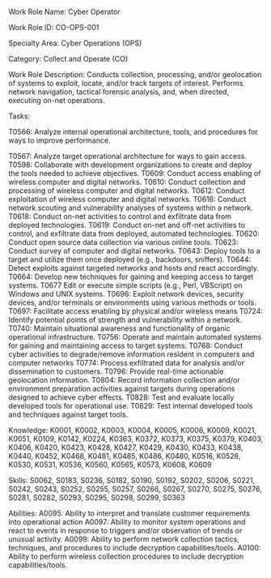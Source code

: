 Work Role Name: Cyber Operator

Work Role ID: CO-OPS-001

Specialty Area: Cyber Operations (OPS)

Category: Collect and Operate (CO)

Work Role Description: Conducts collection, processing, and/or geolocation of systems to exploit, locate, and/or track targets of interest. Performs network navigation, tactical forensic analysis, and, when directed, executing on-net operations.

Tasks:

T0566: Analyze internal operational architecture, tools, and procedures for ways to improve performance.

T0567: Analyze target operational architecture for ways to gain access.
T0598: Collaborate with development organizations to create and deploy the tools needed to achieve objectives.
T0609: Conduct access enabling of wireless computer and digital networks.
T0610: Conduct collection and processing of wireless computer and digital networks.
T0612: Conduct exploitation of wireless computer and digital networks.
T0616: Conduct network scouting and vulnerability analyses of systems within a network.
T0618: Conduct on-net activities to control and exfiltrate data from deployed technologies.
T0619: Conduct on-net and off-net activities to control, and exfiltrate data from deployed, automated technologies.
T0620: Conduct open source data collection via various online tools.
T0623: Conduct survey of computer and digital networks.
T0643: Deploy tools to a target and utilize them once deployed (e.g., backdoors, sniffers).
T0644: Detect exploits against targeted networks and hosts and react accordingly.
T0664: Develop new techniques for gaining and keeping access to target systems.
T0677 Edit or execute simple scripts (e.g., Perl, VBScript) on Windows and UNIX systems.
T0696: Exploit network devices, security devices, and/or terminals or environments using various methods or tools.
T0697: Facilitate access enabling by physical and/or wireless means
T0724: Identify potential points of strength and vulnerability within a network.
T0740: Maintain situational awareness and functionality of organic operational infrastructure.
T0756: Operate and maintain automated systems for gaining and maintaining access to target systems.
T0768: Conduct cyber activities to degrade/remove information resident in computers and computer networks
T0774: Process exfiltrated data for analysis and/or dissemination to customers.
T0796: Provide real-time actionable geolocation information.
T0804: Record information collection and/or environment preparation activities against targets during operations designed to achieve cyber effects.
T0828: Test and evaluate locally developed tools for operational use.
T0829: Test internal developed tools and techniques against target tools. 

Knowledge: K0001, K0002, K0003, K0004, K0005, K0006, K0009, K0021, K0051, K0109, K0142, K0224, K0363, K0372, K0373, K0375, K0379, K0403, K0406, K0420, K0423, K0428, K0427, K0429, K0430, K0433, K0438, K0440, K0452, K0468, K0481, K0485, K0486, K0480, K0516, K0528, K0530, K0531, K0536, K0560, K0565, K0573, K0608, K0609

Skills: S0062, S0183, S0236, S0182, S0190, S0192, S0202, S0206, S0221, S0242, S0243, S0252, S0255, S0257, S0266, S0267, S0270, S0275, S0276, S0281, S0282, S0293, S0295, S0298, S0299, S0363

Abilities:
A0095: Ability to interpret and translate customer requirements into operational action
A0097: Ability to monitor system operations and react to events in response to triggers and/or observation of trends or unusual activity. 
A0099: Ability to perform network collection tactics, techniques, and procedures to include decryption capabilities/tools.
A0100: Ability to perform wireless collection procedures to include decryption capabilities/tools.
